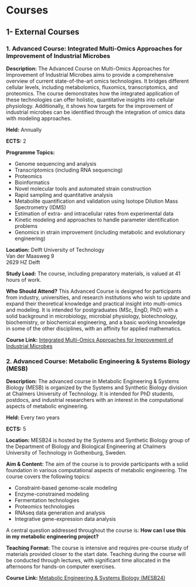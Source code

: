 # Courses

## 1- External Courses

### 1. Advanced Course: Integrated Multi‐Omics Approaches for Improvement of Industrial Microbes

**Description:**
The Advanced Course on Multi-Omics Approaches for Improvement of Industrial Microbes aims to provide a comprehensive overview of current state-of-the-art omics technologies. It bridges different cellular levels, including metabolomics, fluxomics, transcriptomics, and proteomics. The course demonstrates how the integrated application of these technologies can offer holistic, quantitative insights into cellular physiology. Additionally, it shows how targets for the improvement of industrial microbes can be identified through the integration of omics data with modeling approaches.

**Held:** Annually

**ECTS:** 2

**Programme Topics:**
- Genome sequencing and analysis
- Transcriptomics (including RNA sequencing)
- Proteomics
- Bioinformatics
- Novel molecular tools and automated strain construction
- Rapid sampling and quantitative analysis
- Metabolite quantification and validation using Isotope Dilution Mass Spectrometry (IDMS)
- Estimation of extra- and intracellular rates from experimental data
- Kinetic modeling and approaches to handle parameter identification problems
- Genomics in strain improvement (including metabolic and evolutionary engineering)

**Location:**
Delft University of Technology  
Van der Maasweg 9  
2629 HZ Delft

**Study Load:**
The course, including preparatory materials, is valued at 41 hours of work.

**Who Should Attend?**
This Advanced Course is designed for participants from industry, universities, and research institutions who wish to update and expand their theoretical knowledge and practical insight into multi-omics and modeling. It is intended for postgraduates (MSc, EngD, PhD) with a solid background in microbiology, microbial physiology, biotechnology, biochemistry, or biochemical engineering, and a basic working knowledge in some of the other disciplines, with an affinity for applied mathematics.


**Course Link:**
[Integrated Multi-Omics Approaches for Improvement of Industrial Microbes](https://biotechdelft.com/courses/integrated-multi-omics-approaches-for-improvement-of-industrial-microbes/)


### 2. Advanced Course: Metabolic Engineering & Systems Biology (MESB)

**Description:**
The advanced course in Metabolic Engineering & Systems Biology (MESB) is organized by the Systems and Synthetic Biology division at Chalmers University of Technology. It is intended for PhD students, postdocs, and industrial researchers with an interest in the computational aspects of metabolic engineering.

**Held:** Every two years

**ECTS:** 5

**Location:**
MESB24 is hosted by the Systems and Synthetic Biology group of the Department of Biology and Biological Engineering at Chalmers University of Technology in Gothenburg, Sweden.

**Aim & Content:**
The aim of the course is to provide participants with a solid foundation in various computational aspects of metabolic engineering. The course covers the following topics:
- Constraint-based genome-scale modeling
- Enzyme-constrained modeling
- Fermentation technologies
- Proteomics technologies
- RNAseq data generation and analysis
- Integrative gene-expression data analysis

A central question addressed throughout the course is: **How can I use this in my metabolic engineering project?**

**Teaching Format:**
The course is intensive and requires pre-course study of materials provided closer to the start date. Teaching during the course will be conducted through lectures, with significant time allocated in the afternoons for hands-on computer exercises.


**Course Link:**
[Metabolic Engineering & Systems Biology (MESB24)](https://mesb.netlify.app/)

